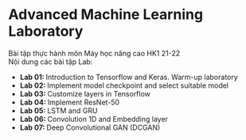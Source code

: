 # Advanced Machine Learning Laboratory
Bài tập thực hành môn Máy học nâng cao HK1 21-22 <br/>
Nội dung các bài tập Lab:<br/>
<ul>
  <li> <b> Lab 01: </b> Introduction to Tensorflow and Keras. Warm-up laboratory </li>
  <li> <b> Lab 02: </b> Implement model checkpoint and select suitable model </li>
  <li> <b> Lab 03: </b> Customize layers in Tensorflow </li>
  <li> <b> Lab 04: </b> Implement ResNet-50 </li>
  <li> <b> Lab 05: </b> LSTM and GRU </li>
  <li> <b> Lab 06: </b> Convolution 1D and Embedding layer </li>
  <li> <b> Lab 07: </b> Deep Convolutional GAN (DCGAN) </li>
</ul>
